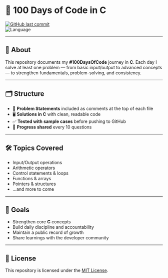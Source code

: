 # 🚀 100 Days of Code in C  

[![GitHub last commit](https://img.shields.io/github/last-commit/InsaneAbhinav/100DaysOfCode-C-UPES)](https://github.com/InsaneAbhinav/100DaysOfCode-C-UPES)  
![Language](https://img.shields.io/badge/language-C-blue)  

---

## 📌 About  
This repository documents my **#100DaysOfCode** journey in **C**. Each day I solve at least one problem — from basic input/output to advanced concepts — to strengthen fundamentals, problem-solving, and consistency.  

---

## 🗂️ Structure  
- 📝 **Problem Statements** included as comments at the top of each file  
- 🖥️ **Solutions in C** with clean, readable code  
- ✅ **Tested with sample cases** before pushing to GitHub  
- 🔗 **Progress shared** every 10 questions  

---

## 🛠️ Topics Covered  
- Input/Output operations  
- Arithmetic operators  
- Control statements & loops  
- Functions & arrays  
- Pointers & structures  
- …and more to come  

---

## 🚀 Goals  
- Strengthen core **C** concepts  
- Build daily discipline and accountability  
- Maintain a public record of growth  
- Share learnings with the developer community  

---

## 📜 License  
This repository is licensed under the [MIT License](LICENSE).  

